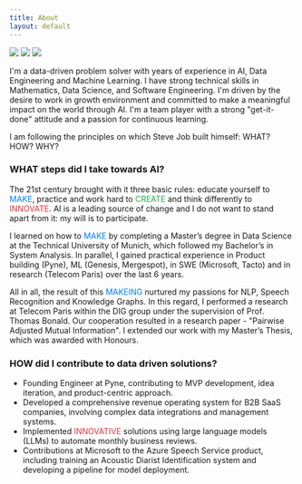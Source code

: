 ```yaml
---
title: About
layout: default
---
```


<div class="row content-row">
<div class="col-12 col-sm-4">
    <img src="{{ site.baseurl }}/images/bio.jpg">
    <img src="{{ site.baseurl }}/images/bio.jpg">
    <img src="{{ site.baseurl }}/images/bio.jpg">
</div>
<div class="col-12 col-sm-8">
    <p>I'm a data-driven problem solver with years of experience in AI, Data Engineering and Machine Learning. 
    I have strong technical skills in Mathematics, Data Science, and Software Engineering. 
    I'm driven by the desire to work in growth environment and committed to make a meaningful impact on the world through AI. 
    I'm a team player with a strong "get-it-done" attitude and a passion for continuous learning.


<div>
    <p>I am following the principles on which Steve Job built himself: WHAT? HOW? WHY?</p>
    <h3>WHAT steps did I take towards AI?</h3>
    <p>The 21st century brought with it three basic rules: educate yourself to <span style="color: #007BFF;">MAKE</span>, practice and work hard to <span style="color: #28A745;">CREATE</span> and think differently to <span style="color: #DC3545;">INNOVATE</span>. AI is a leading source of change and I do not want to stand apart from it: my will is to participate.</p>
    <p>I learned on how to <span style="color: #007BFF;">MAKE</span> by completing a Master’s degree in Data Science at the Technical University of Munich, which followed my Bachelor’s in System Analysis. In parallel, I gained practical experience in Product building (Pyne), ML (Genesis, Mergespot), in SWE (Microsoft, Tacto) and in research (Telecom Paris) over the last 6 years.</p>
    <p>All in all, the result of this <span style="color: #007BFF;">MAKEING</span> nurtured my passions for NLP, Speech Recognition and Knowledge Graphs. In this regard, I performed a research at Telecom Paris within the DIG group under the supervision of Prof. Thomas Bonald. Our cooperation resulted in a research paper - "Pairwise Adjusted Mutual Information". I extended our work with my Master’s Thesis, which was awarded with Honours.</p>
    <h3>HOW did I contribute to data driven solutions?</h3>
    <ul>
        <li>Founding Engineer at Pyne, contributing to MVP development, idea iteration, and product-centric approach.</li>
        <li>Developed a comprehensive revenue operating system for B2B SaaS companies, involving complex data integrations and management systems.</li>
        <li>Implemented <span style="color: #DC3545;">INNOVATIVE</span> solutions using large language models (LLMs) to automate monthly business reviews.</li>
        <li>Contributions at Microsoft to the Azure Speech Service product, including training an Acoustic Diarist Identification system and developing a pipeline for model deployment.</li>
    </ul>
</div>

